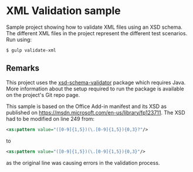 # XML Validation sample

Sample project showing how to validate XML files using an XSD schema. The different XML files in the project represent the different test scenarios. Run using:

```
$ gulp validate-xml
```

## Remarks

This project uses the [xsd-schema-validator](https://github.com/nikku/node-xsd-schema-validator) package which requires Java. More information about the setup required to run the package is available on the project's Git repo page.

This sample is based on the Office Add-in manifest and its XSD as published on https://msdn.microsoft.com/en-us/library/fp123711. The XSD had to be modified on line 249 from:

```xml
<xs:pattern value="([0-9]{1,5})(\.[0-9]{1,5}){0,3}?"/>
```

to

```xml
<xs:pattern value="([0-9]{1,5})(\.[0-9]{1,5}){0,3}"/>
```

as the original line was causing errors in the validation process.